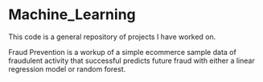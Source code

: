 # Machine_Learning
This code is a general repository of projects I have worked on.

Fraud Prevention is a workup of a simple ecommerce sample data of fraudulent activity that successful predicts future fraud with either a linear regression model or random forest.

